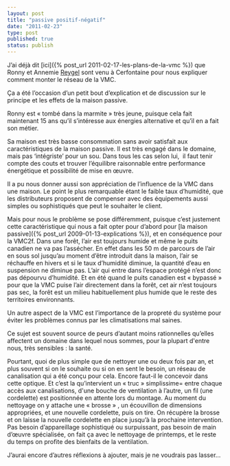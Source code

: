```yaml
---
layout: post
title: "passive positif-négatif"
date: "2011-02-23"
type: post
published: true
status: publish
---
```


J’ai déjà dit [ici]({% post_url 2011-02-17-les-plans-de-la-vmc %}) que Ronny et Annemie [Reygel](http://paulverluchting.be/) sont venu à Cerfontaine pour nous expliquer comment monter le réseau de la VMC.

Ça a été l’occasion d’un petit bout d’explication et de discussion sur le principe et les effets de la maison passive.

Ronny est « tombé dans la marmite » très jeune, puisque cela fait maintenant 15 ans qu’il s’intéresse aux énergies alternative et qu’il en a fait son métier.

Sa maison est très basse consommation sans avoir satisfait aux caractéristiques de la maison passive. Il est très engagé dans le domaine, mais pas ‘intégriste’ pour un sou. Dans tous les cas selon lui,  il faut tenir compte des couts et trouver l’équilibre raisonnable entre performance énergétique et possibilité de mise en œuvre.

Il a pu nous donner aussi son appréciation de l’influence de la VMC dans une maison. Le point le plus remarquable étant le faible taux d’humidité, que les distributeurs proposent de compenser avec des équipements aussi simples ou sophistiqués que peut le souhaiter le client.

Mais pour nous le problème se pose différemment, puisque c’est justement cette caractéristique qui nous a fait opter pour d’abord pour [la maison passive]({% post_url 2009-01-13-explications %}), et en conséquence pour la VMC2f. Dans une forêt, l’air est toujours humide et même le puits canadien ne va pas l’assécher. En effet dans les 50 m de parcours de l’air en sous sol jusqu’au moment d’être introduit dans la maison, l’air se réchauffe en hivers et si le taux d’humidité diminue, la quantité d’eau en suspension ne diminue pas. L’air qui entre dans l’espace protégé n’est donc pas dépourvu d’humidité. Et en été quand le puits canadien est « bypassé » pour que la VMC puise l’air directement dans la forêt, cet air n’est toujours pas sec, la forêt est un milieu habituellement plus humide que le reste des territoires environnants.

Un autre aspect de la VMC est l’importance de la propreté du système pour éviter les problèmes connus par les climatisations mal saines.

Ce sujet est souvent source de peurs d’autant moins rationnelles qu’elles affectent un domaine dans lequel nous sommes, pour la plupart d'entre nous, très sensibles : la santé.

Pourtant, quoi de plus simple que de nettoyer une ou deux fois par an, et plus souvent si on le souhaite ou si on en sent le besoin, un réseau de canalisation qui a été conçu pour cela. Encore faut-il le concevoir dans cette optique. Et c’est la qu’intervient un « truc » simplissime= entre chaque accès aux canalisations, d'une bouche de ventilation à l’autre, un fil (une cordelette) est positionnée en attente lors du montage. Au moment du nettoyage on y attache une « brosse » , un écouvillon de dimensions appropriées, et une nouvelle cordelette, puis on tire. On récupère la brosse et on laisse la nouvelle cordelette en place jusqu’à la prochaine intervention. Pas besoin d’appareillage sophistiqué ou surpuissant, pas besoin de main d’œuvre spécialisée, on fait ça avec le nettoyage de printemps, et le reste du temps on profite des bienfaits de la ventilation.

J’aurai encore d’autres réflexions à ajouter, mais je ne voudrais pas lasser…
